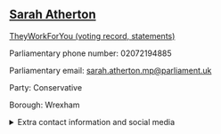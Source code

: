 ## <a href="https://members.parliament.uk/member/4855/contact">Sarah Atherton</a>

<a href="https://www.theyworkforyou.com/mp/25810/sarah_atherton/wrexham">TheyWorkForYou (voting record, statements)</a> 

Parliamentary phone number: 02072194885 

Parliamentary email: sarah.atherton.mp@parliament.uk 

Party: Conservative 

Borough: Wrexham 

<details><summary>Extra contact information and social media</summary> 
<li>Website: https://www.sarahatherton.org.uk/</li>
<li>Twitter:</li>
<li>Constituency office phone number:</li>
<li>Constituency office email:</li>
<li>Facebook:</li>
<li>Instagram:</li>
<li>Youtube:</li>
<li>Linkedin:</li>
<li>Government department phone number:</li>
<li>Government department email:</li>
<li>Threads:</li>
<li>Party office phone number:</li>
<li>Party office email:</li>
<li>Tiktok:</li>
</details>